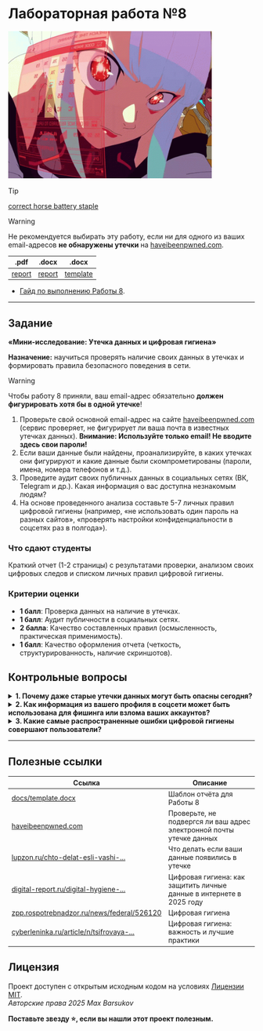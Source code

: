 # Лабораторная работа №8

<img alt="cyberpunk2077-edgerunners" src="https://github.com/maxbarsukov/itmo/blob/master/.docs/cyberpunk2077-edgerunners.gif" height="300">

> [!TIP]
> [correct horse battery staple](https://xkcd.com/936/)

> [!WARNING]
> Не рекомендуется выбирать эту работу, если ни для одного из ваших email-адресов **не обнаружены утечки** на [haveibeenpwned.com](https://haveibeenpwned.com/).

|.pdf|.docx|.docx|
|-|-|-|
| [report](./docs/report.pdf) | [report](./docs/report.docx) | [template](./docs/template.docx) |

- [Гайд по выполнению Работы 8](./guide/README.md).

---

## Задание

**«Мини-исследование: Утечка данных и цифровая гигиена»**

**Назначение:** научиться проверять наличие своих данных в утечках и формировать правила безопасного поведения в сети.

> [!WARNING]
> Чтобы работу 8 приняли, ваш email-адрес обязательно **должен фигурировать хотя бы в одной утечке**!

1. Проверьте свой основной email-адрес на сайте [haveibeenpwned.com](https://haveibeenpwned.com/) (сервис проверяет, не фигурирует ли ваша почта в известных утечках данных). **Внимание: Используйте только email! Не вводите здесь свои пароли!**
2. Если ваши данные были найдены, проанализируйте, в каких утечках они фигурируют и какие данные были скомпрометированы (пароли, имена, номера телефонов и т.д.).
3. Проведите аудит своих публичных данных в социальных сетях (ВК, Telegram и др.). Какая информация о вас доступна незнакомым людям?
4. На основе проведенного анализа составьте 5-7 личных правил цифровой гигиены (например, «не использовать один пароль на разных сайтов», «проверять настройки конфиденциальности в соцсетях раз в полгода»).

### Что сдают студенты

Краткий отчет (1-2 страницы) с результатами проверки, анализом своих цифровых следов и списком личных правил цифровой гигиены.

### Критерии оценки

- **1 балл**: Проверка данных на наличие в утечках.
- **1 балл**: Аудит публичности в социальных сетях.
- **2 балла**: Качество составленных правил (осмысленность, практическая применимость).
- **1 балл**: Качество оформления отчета (четкость, структурированность, наличие скриншотов).

## Контрольные вопросы

<details>
  <summary><b>1. Почему даже старые утечки данных могут быть опасны сегодня?</b></summary>

  <br>

  Потому что:

  - Многие пользователи не меняют пароли годами, особенно если аккаунт «работает».
  - Злоумышленники хранят базы украденных логинов и паролей и используют их в атаках [«credential stuffing»](https://en.wikipedia.org/wiki/Credential_stuffing) — автоматической подстановке в другие сервисы.
  - Даже если утечка произошла 5–10 лет назад, один и тот же пароль может до сих пор работать в почте, банке или соцсетях.

  **Пример:** Пароль от старого аккаунта на форуме может совпадать с паролем от электронной почты — и тогда злоумышленник получит доступ ко всем вашим аккаунтам. 

</details>
<details>
  <summary><b>2. Как информация из вашего профиля в соцсети может быть использована для фишинга или взлома ваших аккаунтов?</b></summary>

  <br>

  - **Фишинг:** Злоумышленник может отправить вам письмо или сообщение, имитирующее знакомого человека или организацию, которую вы упоминали (например, «Привет! Это HR из [ваша компания]»).
  - **Подбор контрольных вопросов:** Многие сервисы используют вопросы вроде «В каком городе вы родились?» или «Как зовут вашего первого питомца?» — эту информацию легко найти в постах или фото.
  - **Социальная инженерия:** Зная ваше имя, город, вуз и интересы, мошенник может убедительно представиться техподдержкой или коллегой и выманить пароль.

  **Вывод:** Чем больше личной информации в открытом доступе — тем проще вас обмануть. 

</details>
<details>
  <summary><b>3. Какие самые распространенные ошибки цифровой гигиены совершают пользователи?</b></summary>

  <br>

  1. Использование одного пароля на всех сайтах — главная причина массовых взломов.
  2. Отсутствие двухфакторной аутентификации — делает аккаунты уязвимыми даже при сложном пароле.
  3. Публикация личной информации в соцсетях — дата рождения, адрес, номер школы и т.д.
  4. Игнорирование обновлений ПО — оставляет уязвимости, которые легко эксплуатировать.
  5. Подключение к публичным Wi-Fi без защиты — позволяет перехватывать трафик.
  6. Переход по подозрительным ссылкам и открытие вложений от неизвестных — основной путь заражения вредоносным ПО.
  7. Отсутствие резервных копий — при заражении шифровальщиком данные могут быть утеряны навсегда.

</details>

---

## Полезные ссылки

| Ссылка | Описание |
| --- | --- |
| [docs/template.docx](./docs/template.docx) | Шаблон отчёта для Работы 8 |
| [haveibeenpwned.com](https://haveibeenpwned.com/) | Проверьте, не подвергся ли ваш адрес электронной почты утечке данных |
| [lupzon.ru/chto-delat-esli-vashi-...](https://lupzon.ru/chto-delat-esli-vashi-dannye-poyavilis-v-utechke/) | Что делать если ваши данные появились в утечке |
| [digital-report.ru/digital-hygiene-...](https://digital-report.ru/digital-hygiene-personal-data-protection-2025/) | Цифровая гигиена: как защитить личные данные в интернете в 2025 году |
| [zpp.rospotrebnadzor.ru/news/federal/526120](https://zpp.rospotrebnadzor.ru/news/federal/526120) | Цифровая гигиена |
| [cyberleninka.ru/article/n/tsifrovaya-...](https://cyberleninka.ru/article/n/tsifrovaya-gigiena-vazhnost-i-luchshie-praktiki/viewer) | Цифровая гигиена: важность и лучшие практики |

## Лицензия <a name="license"></a>

Проект доступен с открытым исходным кодом на условиях [Лицензии MIT](https://opensource.org/licenses/MIT). \
*Авторские права 2025 Max Barsukov*

**Поставьте звезду :star:, если вы нашли этот проект полезным.**
